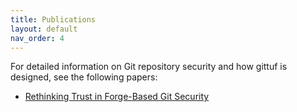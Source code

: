 ```yaml
---
title: Publications
layout: default
nav_order: 4
---
```


For detailed information on Git repository security and how gittuf is designed,
see the following papers:

- [Rethinking Trust in Forge-Based Git Security](https://ssl.engineering.nyu.edu/papers/yelgundhalli_gittuf_ndss_2025.pdf)
